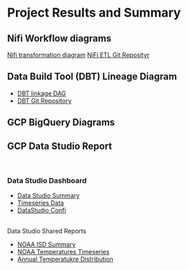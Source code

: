 <h1>Project Results and Summary</h1>
<p>
<h2>Nifi Workflow diagrams</h2>
<a href="https://github.com/ptking777/dtc-de-project/blob/main/images/nifi-data-flow.png">Nifi transformation diagram</a>
<a href="https://github.com/ptking777/dtc_de_nifi_project">NiFi ETL Git Reposityr</a>
<p>
<h2>Data Build Tool (DBT) Lineage Diagram</h2>
<ul><li>
<a href="https://github.com/ptking777/dtc-de-project/blob/main/images/lineage-dark.png">DBT linkage DAG</a>
</li><li>
<a href="https://github.com/ptking777/dbt_noaa_zoom">DBT Git Repository</a>
  </li>
  </ul>
<p>
<h2>GCP BigQuery Diagrams</h2>
<p>
<h2>GCP Data Studio Report</h2><br>
<h3>Data Studio Dashboard</h3>
<ul>
  <li>
<a href="https://github.com/ptking777/dtc-de-project/blob/main/images/NOAA_ISD_Temperature_Ranges.pdf" >Data Studio Summary</a>
  </li><li>
<a href="https://github.com/ptking777/dtc-de-project/blob/main/images/NOAA_ISD%202.pdf" >Timeseries Data</a>
  </li><li>
<a href="https://github.com/ptking777/dtc-de-project/blob/main/images/data-studio-config.png">DataStudio Confi</a>
  </li>
  </ul>
<br>
Data Studio Shared Reports<br>
<ul>  
<li> 
<a href="https://datastudio.google.com/reporting/cc59e191-29d1-4ccc-96b9-aa40df0f972a">NOAA ISD Summary</a>
  </li>
  <li>
<a href="https://datastudio.google.com/reporting/84dab303-90a3-4e8a-b198-6301f727a267">NOAA Temperatures Timeseries</a> 
  </li>
  <li>
<a href="https://datastudio.google.com/reporting/14168147-b487-42fb-851f-14f22854592c">Annual Temperatukre Distribution</a>  
  </li>
</ul>
<p>
